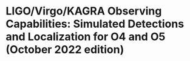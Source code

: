 # LIGO/Virgo/KAGRA Observing Capabilities: Simulated Detections and Localization for O4 and O5 (October 2022 edition)
